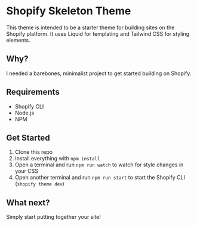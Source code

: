 # Shopify Skeleton Theme
This theme is intended to be a starter theme for building sites on the Shopify platform. It uses Liquid for templating and Tailwind CSS for styling elements.

## Why?
I needed a barebones, minimalist project to get started building on Shopify.

## Requirements
- Shopify CLI
- Node.js
- NPM

## Get Started
1. Clone this repo
2. Install everything with `npm install`
3. Open a terminal and run `npm run watch` to watch for style changes in your CSS
4. Open another terminal and run `npm run start` to start the Shopify CLI (`shopify theme dev`)

## What next?
Simply start putting together your site!
